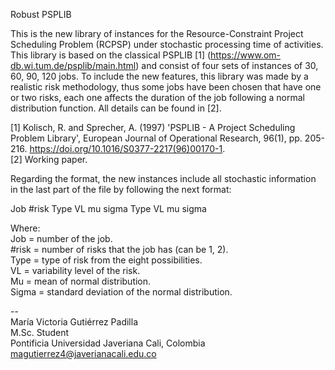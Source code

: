 Robust PSPLIB<br />

This is the new library of instances for the Resource-Constraint Project Scheduling Problem (RCPSP) under stochastic processing time of activities. This library is based on the classical PSPLIB [1] (https://www.om-db.wi.tum.de/psplib/main.html) and consist of four sets of instances of 30, 60, 90, 120 jobs. To include the new features, this library was made by a realistic risk methodology, thus some jobs have been chosen that have one or two risks, each one affects the duration of the job following a normal distribution function. All details can be found in [2].<br />

[1] Kolisch, R. and Sprecher, A. (1997) 'PSPLIB - A Project Scheduling Problem Library', European Journal of Operational Research, 96(1), pp. 205-216. https://doi.org/10.1016/S0377-2217(96)00170-1. <br />
[2] Working paper. <br />

Regarding the format, the new instances include all stochastic information in the last part of the file by following the next format:<br />

Job	#risk	Type	VL	mu	sigma	Type	VL	mu	sigma <br />

Where:<br />
Job = number of the job. <br />
#risk = number of risks that the job has (can be 1, 2). <br />
Type = type of risk from the eight possibilities. <br />
VL = variability level of the risk. <br />
Mu = mean of normal distribution. <br />
Sigma = standard deviation of the normal distribution. <br />

--<br />
María Victoria Gutiérrez Padilla <br />
M.Sc. Student <br />
Pontificia Universidad Javeriana Cali, Colombia <br />
magutierrez4@javerianacali.edu.co <br />
